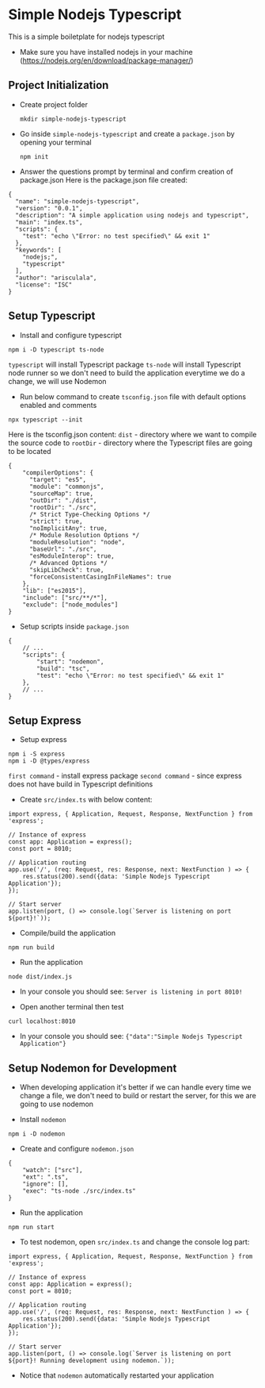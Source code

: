 # Simple Nodejs Typescript
This is a simple boiletplate for nodejs typescript
- Make sure you have installed nodejs in your machine (https://nodejs.org/en/download/package-manager/)

## Project Initialization
- Create project folder
  ```
  mkdir simple-nodejs-typescript
  ```
  
- Go inside `simple-nodejs-typescript` and create a `package.json` by opening your terminal
  ```
  npm init
  ```
  
- Answer the questions prompt by terminal and confirm creation of package.json
  Here is the package.json file created:
```
{
  "name": "simple-nodejs-typescript",
  "version": "0.0.1",
  "description": "A simple application using nodejs and typescript",
  "main": "index.ts",
  "scripts": {
    "test": "echo \"Error: no test specified\" && exit 1"
  },
  "keywords": [
    "nodejs;",
    "typescript"
  ],
  "author": "arisculala",
  "license": "ISC"
}
```

## Setup Typescript
- Install and configure typescript
```
npm i -D typescript ts-node
```
`typescript` will install Typescript package
`ts-node` will install Typescript node runner so we don't need to build the application everytime we do a change, we will use Nodemon

- Run below command to create `tsconfig.json` file with default options enabled and comments
```
npx typescript --init
```
Here is the tsconfig.json content:
`dist` - directory where we want to compile the source code to
`rootDir` - directory where the Typescript files are going to be located
```
{
    "compilerOptions": {
      "target": "es5",
      "module": "commonjs",
      "sourceMap": true,
      "outDir": "./dist",
      "rootDir": "./src",
      /* Strict Type-Checking Options */
      "strict": true,
      "noImplicitAny": true,
      /* Module Resolution Options */
      "moduleResolution": "node",
      "baseUrl": "./src",
      "esModuleInterop": true,
      /* Advanced Options */
      "skipLibCheck": true,
      "forceConsistentCasingInFileNames": true
    },
    "lib": ["es2015"],
    "include": ["src/**/*"],
    "exclude": ["node_modules"]
}
```

- Setup scripts inside `package.json`
```
{
    // ...
    "scripts": {
        "start": "nodemon",
        "build": "tsc",
        "test": "echo \"Error: no test specified\" && exit 1"
    },
    // ...
}
```


## Setup Express
- Setup express
```
npm i -S express
npm i -D @types/express
```
`first command` - install express package
`second command` - since express does not have build in Typescript definitions

- Create `src/index.ts` with below content:
```
import express, { Application, Request, Response, NextFunction } from 'express';

// Instance of express
const app: Application = express();
const port = 8010;

// Application routing
app.use('/', (req: Request, res: Response, next: NextFunction ) => {
    res.status(200).send({data: 'Simple Nodejs Typescript Application'});
});

// Start server
app.listen(port, () => console.log(`Server is listening on port ${port}!`));
```

- Compile/build the application
```
npm run build
```

- Run the application
```
node dist/index.js
```

- In your console you should see: `Server is listening in port 8010!`

- Open another terminal then test
```
curl localhost:8010
```

- In your console you should see: `{"data":"Simple Nodejs Typescript Application"}`


## Setup Nodemon for Development
- When developing application it's better if we can handle every time we change a file, we don't need to build or restart the server, for this we are going to use nodemon

- Install `nodemon`
```
npm i -D nodemon
```

- Create and configure `nodemon.json`
```
{
    "watch": ["src"],
    "ext": ".ts",
    "ignore": [],
    "exec": "ts-node ./src/index.ts"
}
```

- Run the application
```
npm run start
```

- To test nodemon, open `src/index.ts` and change the console log part:
```
import express, { Application, Request, Response, NextFunction } from 'express';

// Instance of express
const app: Application = express();
const port = 8010;

// Application routing
app.use('/', (req: Request, res: Response, next: NextFunction ) => {
    res.status(200).send({data: 'Simple Nodejs Typescript Application'});
});

// Start server
app.listen(port, () => console.log(`Server is listening on port ${port}! Running development using nodemon.`));
```

- Notice that `nodemon` automatically restarted your application




